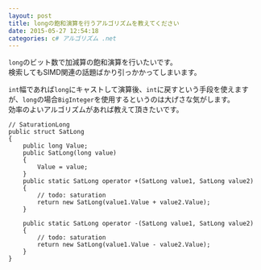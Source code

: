 ```yaml
---
layout: post
title: longの飽和演算を行うアルゴリズムを教えてください
date: 2015-05-27 12:54:18
categories: c# アルゴリズム .net
---
```

<p><code>long</code>のビット数で加減算の飽和演算を行いたいです。<br>
検索してもSIMD関連の話題ばかり引っかかってしまいます。</p>

<p><code>int</code>幅であれば<code>long</code>にキャストして演算後、<code>int</code>に戻すという手段を使えますが、<code>long</code>の場合<code>BigInteger</code>を使用するというのは大げさな気がします。<br>
効率のよいアルゴリズムがあれば教えて頂きたいです。</p>

<pre><code>// SaturationLong
public struct SatLong
{
    public long Value;
    public SatLong(long value)
    {
        Value = value;
    }
    public static SatLong operator +(SatLong value1, SatLong value2)
    {
        // todo: saturation
        return new SatLong(value1.Value + value2.Value);
    }

    public static SatLong operator -(SatLong value1, SatLong value2)
    {
        // todo: saturation
        return new SatLong(value1.Value - value2.Value);
    }
}
</code></pre>
